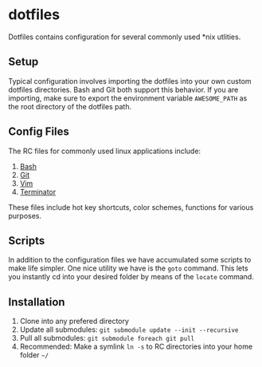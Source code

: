 dotfiles
=========

Dotfiles contains configuration for several commonly used \*nix utlities.

Setup
----
Typical configuration involves importing the dotfiles into your own custom
dotfiles directories.  Bash and Git both support this behavior.  If you are
importing, make sure to export the environment variable `AWESOME_PATH` as the
root directory of the dotfiles path.


Config Files
---
The RC files for commonly used linux applications include:

1. [Bash](http://www.gnu.org/software/bash/)
2. [Git](http://git-scm.com/)
3. [Vim](http://www.vim.org/)
4. [Terminator](http://gnometerminator.blogspot.com/p/introduction.html)

These files include hot key shortcuts, color schemes, functions for various purposes.

Scripts
-------

In addition to the configuration files we have accumulated some scripts to make life simpler.
One nice utility we have is the `goto` command.  This lets you instantly cd into your desired
folder by means of the `locate` command.

Installation
------------

1. Clone into any prefered directory
2. Update all submodules: `git submodule update --init --recursive`
3. Pull all submodules: `git submodule foreach git pull`
4. Recommended: Make a symlink `ln -s` to RC directories into your home folder `~/`
